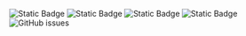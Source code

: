 ![Static Badge](https://img.shields.io/badge/blacklists-61-000000) ![Static Badge](https://img.shields.io/badge/blacklisted-3006893-cc0000) ![Static Badge](https://img.shields.io/badge/whitelisted-2250-00CC00) ![Static Badge](https://img.shields.io/badge/streaming_blacklist-28107-000000) ![GitHub issues](https://img.shields.io/github/issues/fabriziosalmi/blacklists)
